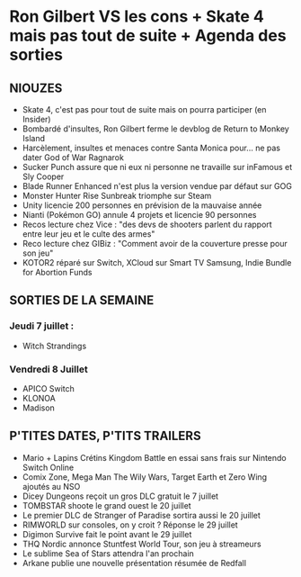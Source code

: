 # Ron Gilbert VS les cons + Skate 4 mais pas tout de suite + Agenda des sorties

## NIOUZES

- Skate 4, c'est pas pour tout de suite mais on pourra participer (en Insider)
- Bombardé d'insultes, Ron Gilbert ferme le devblog de Return to Monkey Island
- Harcèlement, insultes et menaces contre Santa Monica pour... ne pas dater God of War Ragnarok
- Sucker Punch assure que ni eux ni personne ne travaille sur inFamous et Sly Cooper
- Blade Runner Enhanced n'est plus la version vendue par défaut sur GOG
- Monster Hunter Rise Sunbreak triomphe sur Steam
- Unity licencie 200 personnes en prévision de la mauvaise année
- Nianti (Pokémon GO) annule 4 projets et licencie 90 personnes
- Recos lecture chez Vice : "des devs de shooters parlent du rapport entre leur jeu et le culte des armes"
- Reco lecture chez GIBiz : "Comment avoir de la couverture presse pour son jeu"
- KOTOR2 réparé sur Switch, XCloud sur Smart TV Samsung, Indie Bundle for Abortion Funds

## SORTIES DE LA SEMAINE

### Jeudi 7 juillet :
- Witch Strandings

### Vendredi 8 Juillet
- APICO Switch
- KLONOA
- Madison

## P'TITES DATES, P'TITS TRAILERS
- Mario + Lapins Crétins Kingdom Battle en essai sans frais sur Nintendo Switch Online
- Comix Zone, Mega Man The Wily Wars, Target Earth et Zero Wing ajoutés au NSO
- Dicey Dungeons reçoit un gros DLC gratuit le 7 juillet
- TOMBSTAR shoote le grand ouest le 20 juillet
- Le premier DLC de Stranger of Paradise sortira aussi le 20 juillet
- RIMWORLD sur consoles, on y croit ? Réponse le 29 juillet
- Digimon Survive fait le point avant le 29 juillet
- THQ Nordic annonce Stuntfest World Tour, son jeu à streameurs
- Le sublime Sea of Stars attendra l'an prochain
- Arkane publie une nouvelle présentation résumée de Redfall
